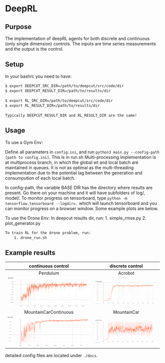 # DeepRL
## Purpose
The implementation of deepRL agents for both discrete and continuous (only single dimension) controls. The inputs are time series measurements and the output is the control. 

## Setup
In your bashrc you need to have:
```
$ export DEEPCUT_SRC_DIR=/path/to/deepcut/src/code/dir
$ export DEEPCUT_RESULT_DIR=/path/to/results/dir

$ export RL_SRC_DIR=/path/to/deepcut/src/code/dir
$ export RL_RESULT_DIR=/path/to/results/dir

Typically DEEPCUT_RESULT_DIR and RL_RESULT_DIR are the same!
```


## Usage
To use a Gym Env:

Define all parameters in `config.ini`, and run `python3 main.py --config-path [path to config.ini]`. This is in run.sh
Multi-processing implementation is at multiprocess branch, in which the global wt and local batch are maintained in queues. It is not as optimal as the multi-threading implementation due to the potential lag between the generation and consumpution of each local batch.

In config-path, the variable BASE DIR has the directory where results are present. Go there on your machine and it will have subfolders of log/, model/.
To monitor progress on tensorboard, type `python -m tensorflow.tensorboard --logdir=.` which will launch tensorboard and you can monitor progress on a browser window. Some example plots are below.

To use the Drone Env:
    In deepcut results dir, run:
        1. simple_rmse.py
        2. plot_generator.py

    To train RL for the drone problem, run:
        1. drone_run.sh 


## Example results
**continuous control**     | discrete control
:-------------------------:|:--------------------------:
Pendulum                   | Acrobot
![](./docs/pend.png)       | ![](./docs/acro.png)
MountainCarContinuous      | MountainCar
![](./docs/contcar.png)    | ![](./docs/car.png)



detailed config files are located under `./docs`.


